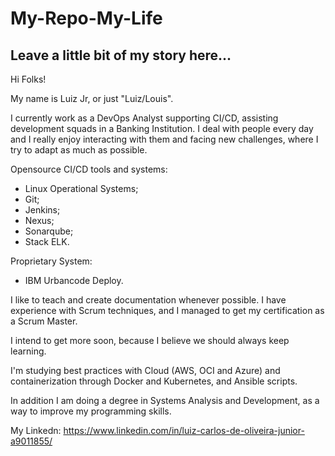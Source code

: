 # My-Repo-My-Life

## Leave a little bit of my story here...

<p>Hi Folks!</p>
<p>My name is Luiz Jr, or just "Luiz/Louis".</p>

<p>I currently work as a DevOps Analyst supporting CI/CD, assisting development squads in a Banking Institution. I deal with people every day and I really enjoy interacting with them and facing new challenges, where I try to adapt as much as possible.</p>

<p>Opensource CI/CD tools and systems: </p>

- Linux Operational Systems;
- Git;
- Jenkins;
- Nexus;
- Sonarqube;
- Stack ELK.

<p>Proprietary System:</p>

- IBM Urbancode Deploy. 

<p>I like to teach and create documentation whenever possible. I have experience with Scrum techniques, and I managed to get my certification as a Scrum Master.</p>

<p>I intend to get more soon, because I believe we should always keep learning.</p>

<p>I'm studying best practices with Cloud (AWS, OCI and Azure) and containerization through Docker and Kubernetes, and Ansible scripts. </p>

<p>In addition I am doing a degree in Systems Analysis and Development, as a way to improve my programming skills.</p>

My Linkedn: https://www.linkedin.com/in/luiz-carlos-de-oliveira-junior-a9011855/
